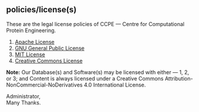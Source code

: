 ## policies/license(s)
These are the legal license policies of CCPE — Centre for Computational Protein Engineering.

1. [Apache License](https://github.com/CCPE/CCPE/blob/master/policies/licenses/apache-license.txt)
2. [GNU General Public License](https://github.com/CCPE/CCPE/blob/master/policies/licenses/gpl-license.txt)
3. [MIT License](https://github.com/CCPE/CCPE/blob/master/policies/licenses/mit-license.txt)
4. [Creative Commons License](https://github.com/CCPE/CCPE/blob/master/policies/licenses/cc-license.txt)

<b>Note:</b> Our Database(s) and Software(s) may be licensed with either — 1, 2, or 3; and Content is always licensed under a Creative Commons Attribution-NonCommercial-NoDerivatives 4.0 International License.

Administrator,</br> Many Thanks.
